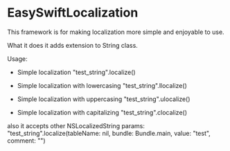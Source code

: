 # EasySwiftLocalization

This framework is for making localization more simple and enjoyable to use.

What it does it adds extension to String class.

Usage:

* Simple localization
"test_string".localize()

* Simple localization with lowercasing
"test_string".llocalize()

* Simple localization with uppercasing
"test_string".ulocalize()

* Simple localization with capitalizing
"test_string".clocalize()

also it accepts other NSLocalizedString params:
"test_string".localize(tableName: nil, bundle: Bundle.main, value: "test", comment: "")


